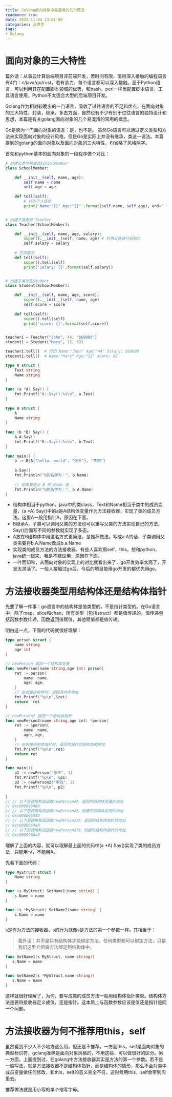 ```yaml
---
title: Golang面向对象中易混淆的几个概念
readmore: true
date: 2022-11-04 13:01:06
categories: 云原生
tags:
- Golang
---
```


# 面向对象的三大特性

篇外话：从事云计算后端项目非前端开发，若时间有限，值得深入接触的编程语言有4门：c/java/go/rust，若有余力，每个语言都可以深入接触。至于Python语言，可以利用其在配置脚本领域的优势，和bash，perl一样当配置脚本语言，工具语言使用，Python不太适合大型的后端项目开发。

Golang作为相对较晚出的一门语言，吸收了过往语言的不足和优点，在面向对象的三大特性，封装，继承，多态方面，自然也有不少有别于过往语言的独特设计和思想，本篇是有关golang面向对象的几个易混淆的常用的概念。

Go是否为一门面向对象的语言：是，也不是。 虽然Go语言可以通过定义类型和方法来实现面向对象的设计风格，但是Go是实际上并没有继承，类这一说法。本篇提到的golang的面向对象以及面向对象的三大特性，均省略了风格两字。

首先和python基本的面向对象的一段程序做个对比：

```python
# 创建父类学校成员SchoolMember
class SchoolMember:

    def __init__(self, name, age):
        self.name = name
        self.age = age
    
    def tell(self):
        # 打印个人信息
        print('Name:"{}" Age:"{}"'.format(self.name, self.age), end=" ")


# 创建子类老师 Teacher
class Teacher(SchoolMember):

    def __init__(self, name, age, salary):
        super().__init__(self, name, age) # 利用父类进行初始化
        self.salary = salary
    
    # 方法重写
    def tell(self):
        super().tell(self)
        print('Salary: {}'.format(self.salary))


# 创建子类学生Student
class Student(SchoolMember):

    def __init__(self, name, age, score):
        super().__init__(self, name, age)
        self.score = score
    
    def tell(self):
        super().tell(self)
        print('score: {}'.format(self.score))


teacher1 = Teacher("John", 44, "$60000")
student1 = Student("Mary", 12, 99)

teacher1.tell()  # 打印 Name:"John" Age:"44" Salary: $60000
student1.tell()  # Name:"Mary" Age:"12" score: 99
```

```go
type A struct {
    Text string
    Name string
}
 
func (a *A) Say() {
    fmt.Printf("A::Say():%s\n", a.Text)
}
 
type B struct {
    A
    Name string
}
 
func (b *B) Say() {
    b.A.Say()
    fmt.Printf("B::Say():%s\n", b.Text)
}
 
func main() {
    b := B{A{"hello, world", "张三"}, "李四"}
 
    b.Say()
    fmt.Println("b的名字为：", b.Name)
 
    // 如果要显示 B 的 Name 值
    fmt.Println("b的名字为：", b.A.Name)
}
```

* 结构体相当于python，java中的类class，Text和Name相当于类中的成员变量，(a *A) Say()中的a是A结构体变量作为方法接收器，实现了类的成员方法。这里A一般用指针A，原因在下面。
* B继承A，子类可以调用父类的方法也可以重写父类的方法实现自己的方法，Say()后面写不同的参数就实现了多态。
* A放在B结构体中用匿名方式更简洁，是推荐做法。写成a A的话，子类调用父类需要将b.A.Name改成b.a.Name
* 实现类的成员方法的方法接收器，有些人喜欢用self，this，想和python，java统一起来，我是不建议用，原因在下面。
* 一叶而知秋，从面向对象的实现上的对比就看出来了，go开发效率太高了，开发太灵活了。一般人接触过go后，今后的项目能用go开发的都优先用go。

# 方法接收器类型用结构体还是结构体指针

先要了解一件事：go语言中的结构体是值类型的，不是指针类型的。在Go语言中，除了map、slice和chan，所有类型（包括struct）都是值传递的。值传递包括函数参数传递，函数返回值赋值，其他赋值都是值传递。

明白这一点，下面的代码就很好理解：

```go
type person struct {
    name string
    age int
}

// newPerson 返回一个结构体变量
func newPerson(name string,age int) person{
	ret := person{
		name: name,
		age: age,
	}
    // 在创建结构体时，返回其内存地址
	fmt.Printf("%p\n",&ret)
	return  ret
}

// newPerson2 返回一个结构体指针
func newPerson2(name string,age int) *person{
	ret := &person{
		name: name,
		age: age,
	}
    // 在创建结构体指针时，返回他储存的结构体的地址
	fmt.Printf("%p\n",ret)
	return ret
}

func main(){
    p1 := newPerson("张三", 1)
    fmt.Printf("%p\n", &p1)
    p2 := newPerson2("李四", 2)
    fmt.Printf("%p\n", p2)
	    
}
// // 以下是调用构造函数newPerson时，返回的结构体变量的地址
// 0xc000096460
// // 以下是调用构造函数newPerson时，创建的结构体实例的地址
// 0xc000096440
// // 以下是调用构造函数newPerson2时，返回的结构体指针的地址
// 0xc0000964a0
// // 以下是调用构造函数newPerson2时，创建的结构体指针的地址
// 0xc0000964a0
```

理解了上面的内容，就可以理解最上面的代码中(a *A) Say()实现了类的成员方法，只能用`*A`，不能用A。

先看下面的代码：

```go
type MyStruct struct {
    Name string
}

func (s MyStruct) SetName1(name string) {
    s.Name = name
}

func (s *MyStruct) SetName2(name string) {
    s.Name = name
}
```

s是作为方法的接收器，s的行为就像s是方法的第一个参数一样。其相当于：

> 篇外话：并不是只有结构体才能绑定方法，任何类型都可以绑定方法，只是我们这里介绍将方法绑定到结构体中。

```go
func SetName1(s MyStruct, name string){
   s.Name = name
}

func SetName2(s *MyStruct,name string){
   s.Name = name
}
```

这样就很好理解了，为何，要写成类的成员方法一般用结构体指针类型。结构体方法是要将接收器定义成值，还是指针。这本质上与函数参数应该是值还是指针是同一个问题。

# 方法接收器为何不推荐用this，self

虽然看到不少人不少地方这么用，但还是不推荐。一方面this，self是面向对象的典型标识符，golang准确是面向对象风格的，不用这些，可以做很好的区分。另一方面，上面提到过，在golang中方法接收器其实是方法的第一个参数。若不是一般写法，就是方法接收器不是结构体指针，而是结构体的情形，那么不会对类中成员变量做任何修改，和this，self的意义完全不符，这时候用this，self会带到沟里去。

推荐做法就是用小写的单个缩写字母。